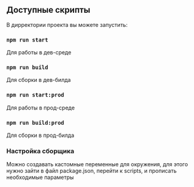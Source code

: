 
## Доступные скрипты

В дирректории проекта вы можете запустить:

### `npm run start`

Для работы в дев-среде

### `npm run build`

Для сборки в дев-билда

### `npm run start:prod`

Для работы в прод-среде

### `npm run build:prod`

Для сборки в прод-билда

### Настройка сборщика

Можно создавать кастомные переменные для окружения, для этого нужно зайти в файл package.json, перейти к scripts, и прописать необходимые параметры

